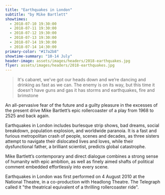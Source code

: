 ```yaml
---
title: "Earthquakes in London"
subtitle: "by Mike Bartlett"
showtimes:
  - 2018-07-10 19:30:00
  - 2018-07-11 19:30:00
  - 2018-07-12 19:30:00
  - 2018-07-13 19:30:00
  - 2018-07-14 19:30:00
  - 2018-07-14 14:30:00
primary-color: "#17a2b8"
showtime-summary: "10-14 July"
header-image: assets/images/headers/2018-earthquakes.jpg
flyer: assets/images/headers/2018-earthquakes.jpg
---
```


> It's cabaret, we've got our heads down and we’re dancing and drinking as fast as we can. The enemy is on its way, but this time it doesn't have guns and gas it has storms and earthquakes, fire and brimstone

An all-pervasive fear of the future and a guilty pleasure in the excesses of the present drive Mike Bartlett’s epic rollercoaster of a play from 1968 to 2525 and back again.

Earthquakes in London includes burlesque strip shows, bad dreams, social breakdown, population explosion, and worldwide paranoia. It is a fast and furious metropolitan crash of people, scenes and decades, as three sisters attempt to navigate their dislocated lives and loves, while their dysfunctional father, a brilliant scientist, predicts global catastrophe.

Mike Bartlett’s contemporary and direct dialogue combines a strong sense of humanity with epic ambition, as well as finely aimed shafts of political comment embedded effortlessly into every scene.

Earthquakes in London was first performed on 4 August 2010 at the National Theatre, in a co-production with Headlong Theatre. The Telegraph called it "the theatrical equivalent of a thrilling rollercoaster ride".

